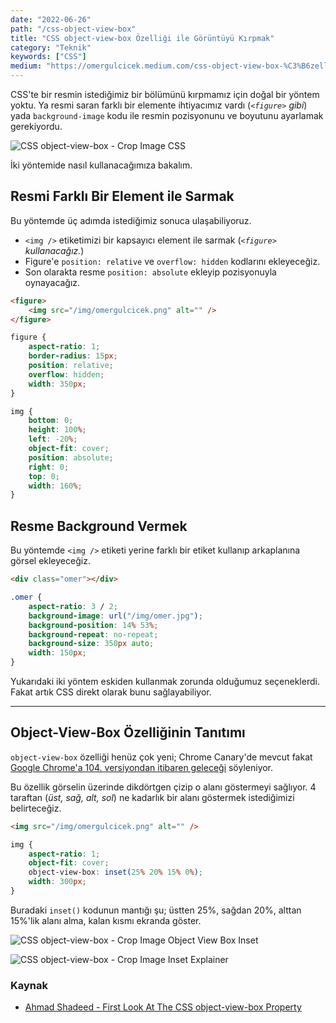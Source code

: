 ```yaml
---
date: "2022-06-26"
path: "/css-object-view-box"
title: "CSS object-view-box Özelliği ile Görüntüyü Kırpmak"
category: "Teknik"
keywords: ["CSS"]
medium: "https://omergulcicek.medium.com/css-object-view-box-%C3%B6zelli%C4%9Fi-ile-g%C3%B6r%C3%BCnt%C3%BCy%C3%BC-k%C4%B1rpmak-1c9d8bf1fb82"
---
```


CSS'te bir resmin istediğimiz bir bölümünü kırpmamız için doğal bir yöntem yoktu. Ya resmi saran farklı bir elemente ihtiyacımız vardı (_`<figure>` gibi_) yada `background-image` kodu ile resmin pozisyonunu ve boyutunu ayarlamak gerekiyordu.

![CSS object-view-box - Crop Image CSS](/img/blog/2022-06-26/crop-image-css.png)

İki yöntemide nasıl kullanacağımıza bakalım.

## Resmi Farklı Bir Element ile Sarmak

Bu yöntemde üç adımda istediğimiz sonuca ulaşabiliyoruz.

- `<img />` etiketimizi bir kapsayıcı element ile sarmak (_`<figure>` kullanacağız._)
- Figure'e `position: relative` ve `overflow: hidden` kodlarını ekleyeceğiz.
- Son olarakta resme `position: absolute` ekleyip pozisyonuyla oynayacağız.

```html
<figure>
	<img src="/img/omergulcicek.png" alt="" />
</figure>
```

```css
figure {
	aspect-ratio: 1;
	border-radius: 15px;
	position: relative;
	overflow: hidden;
	width: 350px;
}

img {
	bottom: 0;
	height: 100%;
	left: -20%;
	object-fit: cover;
	position: absolute;
	right: 0;
	top: 0;
	width: 160%;
}
```

## Resme Background Vermek

Bu yöntemde `<img />` etiketi yerine farklı bir etiket kullanıp arkaplanına görsel ekleyeceğiz.

```html
<div class="omer"></div>
```

```css
.omer {
	aspect-ratio: 3 / 2;
	background-image: url("/img/omer.jpg");
	background-position: 14% 53%;
	background-repeat: no-repeat;
	background-size: 350px auto;
	width: 150px;
}
```

Yukarıdaki iki yöntem eskiden kullanmak zorunda olduğumuz seçeneklerdi. Fakat artık CSS direkt olarak bunu sağlayabiliyor.

---

## Object-View-Box Özelliğinin Tanıtımı

`object-view-box` özelliği henüz çok yeni; Chrome Canary'de mevcut fakat <a href="https://groups.google.com/a/chromium.org/g/blink-dev/c/-s-nu3A-qAo/m/YYlxSLKkAgAJ?pli=1" target="_blank" rel="noreferrer noopener">Google Chrome'a 104. versiyondan itibaren geleceği</a> söyleniyor.

Bu özellik görselin üzerinde dikdörtgen çizip o alanı göstermeyi sağlıyor. 4 taraftan (_üst, sağ, alt, sol_) ne kadarlık bir alanı göstermek istediğimizi belirteceğiz.

```html
<img src="/img/omergulcicek.png" alt="" />
```

```css
img {
	aspect-ratio: 1;
	object-fit: cover;
	object-view-box: inset(25% 20% 15% 0%);
	width: 300px;
}
```

Buradaki `inset()` kodunun mantığı şu; üstten 25%, sağdan 20%, alttan 15%'lik alanı alma, kalan kısmı ekranda göster.

![CSS object-view-box - Crop Image Object View Box Inset](/img/blog/2022-06-26/crop-image-object-view-box-inset.png)

![CSS object-view-box - Crop Image Inset Explainer](/img/blog/2022-06-26/crop-image-inset-explainer.png)

### Kaynak

- <a href="https://ishadeed.com/article/css-object-view-box/" target="_blank" rel="noreferrer noopener">Ahmad Shadeed - First Look At The CSS object-view-box Property</a>

